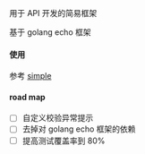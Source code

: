 用于 API 开发的简易框架

基于 golang echo 框架

#### 使用

参考 [simple](./_examples/simple.go)

#### road map

- [ ] 自定义校验异常提示
- [ ] 去掉对 golang echo 框架的依赖
- [ ] 提高测试覆盖率到 80%
